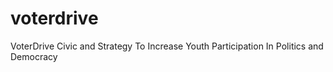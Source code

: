 # voterdrive
VoterDrive Civic and Strategy To Increase Youth Participation In Politics and Democracy
